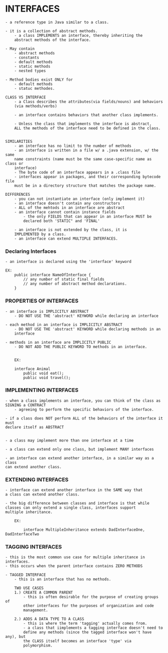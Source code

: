 # INTERFACES

    - a reference type in Java similar to a class. 
    
    - it is a collection of abstract methods.
        - a class IMPLEMENTS an interface, thereby inheriting the 
        abstract methods of the interface. 
        
    - May contain
        - abstract methods
        - constants
        - default methods
        - static methods
        - nested types
        
    - Method bodies exist ONLY for
        - default methods
        - statuc methodes. 
        
    CLASS VS INTERFACE
        - a Class describes the attributes(via fields/nouns) and behaviors
        (via methods/verbs)
        
        - an interface contains behaviors that another class implements.
        
        - Unless the class that implements the interface is abstract, 
        ALL the methods of the interface need to be defined in the class. 
        
        
    SIMILARITIES
        - an interface has no limit to the number of methods
        - an interface is written in a file w/ a .java extension, w/ the same
        name constraints (name must be the same case-specific name as class or
        interface) 
        - The byte code of an interface appears in a .class file
        - interfaces appear in packages, and their corresponding bytecode file
        must be in a directory structure that matches the package name. 
        
    DIFFERENCES
        - you can not instantiate an interface (only implement it) 
        - an interface doesn't contain any constructors 
        - ALL of the mehtods in an interface are abstract
        - an interface cannot contain instance fields
            - the only FIELDS that can appear in an interface MUST be
            declared both 'STATIC" and 'FINAL'
            
        - an interface is not extended by the class, it is 
        IMPLEMENTED by a class. 
        - an interface can extend MULTIPLE INTERFACES.
        
### Declaring Interfaces

    - an interface is declared using the 'interface' keyword
    
    EX:
        public interface NameOfInterface {
            // any number of static final fields
            // any number of abstract method declarations.
        }
        
### PROPERTIES OF INTERFACES

    - an interface is IMPLICITLY ABSTRACT
        - DO NOT USE THE 'abstract' KEYWORD while declaring an interface
        
    - each method in an interface is IMPLICITLY ABSTRACT
        - DO NOT USE THE 'abstract' KEYWORD while declaring methods in an
        interface
        
    - methods in an interface are IMPLICITLY PUBLIC
        - DO NOT ADD THE PUBLIC KEYWORD TO methods in an interface. 
        
        
        EX:
        
        interface Animal
            public void eat();
            public void travel();
            
### IMPLEMENTING INTERFACES

    - when a class implements an interface, you can think of the class as 
    SIGNING a CONTRACT
        - agreeing to perform the specific behaviors of the interface. 
        
    - if a class does NOT perform ALL of the behaviors of the interface it must
    declare itself as ABSTRACT
    
    
    - a class may implement more than one interface at a time
    
    - a class can extend only one class, but implement MANY interfaces
    
    - an interface can extend another interface, in a similar way as a class 
    can extend another class. 
    
### EXTENDING INTERFACES

    - interface can extend another interface in the SAME way that 
    a class can extend another class.
    
    - the big difference between classes and interface is that while 
    classes can only extend a single class, interfaces support
    multiple inheritance.
    
        EX: 
        
            interface MultipleInheritance extends DadInterfaceOne, DadInterfaceTwo
            
### TAGGING INTERFACES

    - this is the most common use case for multiple inheritance in interfaces. 
    - this occurs when the parent interface contains ZERO METHODS
    
    - TAGGED INTERFACE
        - this is an interface that has no methods. 
        
        TWO USE CASES
        1.) CREATE A COMMON PARENT
            - this is often desirable for the purpose of creating groups of
            other interfaces for the purposes of organization and code
            management. 
            
        2.) ADDS A DATA TYPE TO A CLASS
            - this is where the term 'tagging' actually comes from. 
            - a class that iimplements a tagging interface doesn't need to 
            define any methods (since the tagged interface won't have any), but
            the CLASS itself becomes an interface 'type' via 
            polymorphism.
            
       
     
